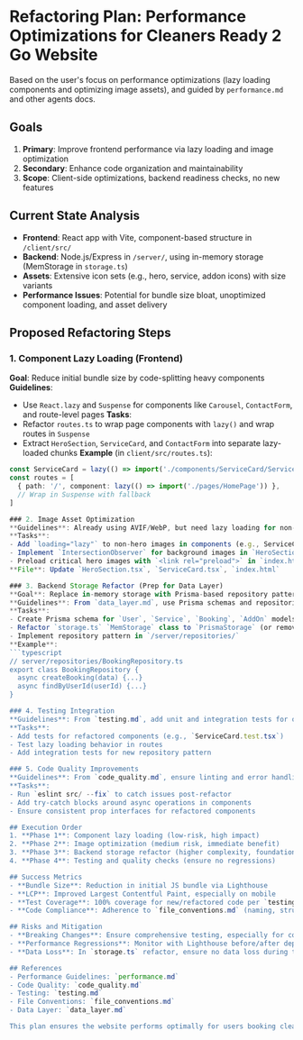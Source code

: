# Refactoring Plan: Performance Optimizations for Cleaners Ready 2 Go Website

Based on the user's focus on performance optimizations (lazy loading components and optimizing image assets), and guided by `performance.md` and other agents docs.

## Goals
1. **Primary**: Improve frontend performance via lazy loading and image optimization
2. **Secondary**: Enhance code organization and maintainability
3. **Scope**: Client-side optimizations, backend readiness checks, no new features

## Current State Analysis
- **Frontend**: React app with Vite, component-based structure in `/client/src/`
- **Backend**: Node.js/Express in `/server/`, using in-memory storage (MemStorage in `storage.ts`)
- **Assets**: Extensive icon sets (e.g., hero, service, addon icons) with size variants
- **Performance Issues**: Potential for bundle size bloat, unoptimized component loading, and asset delivery

## Proposed Refactoring Steps

### 1. Component Lazy Loading (Frontend)
**Goal**: Reduce initial bundle size by code-splitting heavy components
**Guidelines**:
- Use `React.lazy` and `Suspense` for components like `Carousel`, `ContactForm`, and route-level pages
**Tasks**:
- Refactor `routes.ts` to wrap page components with `lazy()` and wrap routes in `Suspense`
- Extract `HeroSection`, `ServiceCard`, and `ContactForm` into separate lazy-loaded chunks
**Example** (in `client/src/routes.ts`):
```typescript
const ServiceCard = lazy(() => import('./components/ServiceCard/ServiceCard'));
const routes = [
  { path: '/', component: lazy(() => import('./pages/HomePage')) },
  // Wrap in Suspense with fallback
]

### 2. Image Asset Optimization
**Guidelines**: Already using AVIF/WebP, but need lazy loading for non-critical images
**Tasks**:
- Add `loading="lazy"` to non-hero images in components (e.g., ServiceCard icons)
- Implement `IntersectionObserver` for background images in `HeroSection`
- Preload critical hero images with `<link rel="preload">` in `index.html`
**File**: Update `HeroSection.tsx`, `ServiceCard.tsx`, `index.html`

### 3. Backend Storage Refactor (Prep for Data Layer)
**Goal**: Replace in-memory storage with Prisma-based repository pattern
**Guidelines**: From `data_layer.md`, use Prisma schemas and repositories
**Tasks**:
- Create Prisma schema for `User`, `Service`, `Booking`, `AddOn` models
- Refactor `storage.ts` `MemStorage` class to `PrismaStorage` (or remove if no longer needed)
- Implement repository pattern in `/server/repositories/`
**Example**:
```typescript
// server/repositories/BookingRepository.ts
export class BookingRepository {
  async createBooking(data) {...}
  async findByUserId(userId) {...}
}

### 4. Testing Integration
**Guidelines**: From `testing.md`, add unit and integration tests for optimized code
**Tasks**:
- Add tests for refactored components (e.g., `ServiceCard.test.tsx`)
- Test lazy loading behavior in routes
- Add integration tests for new repository pattern

### 5. Code Quality Improvements
**Guidelines**: From `code_quality.md`, ensure linting and error handling
**Tasks**:
- Run `eslint src/ --fix` to catch issues post-refactor
- Add try-catch blocks around async operations in components
- Ensure consistent prop interfaces for refactored components

## Execution Order
1. **Phase 1**: Component lazy loading (low-risk, high impact)
2. **Phase 2**: Image optimization (medium risk, immediate benefit)
3. **Phase 3**: Backend storage refactor (higher complexity, foundational for auth/data)
4. **Phase 4**: Testing and quality checks (ensure no regressions)

## Success Metrics
- **Bundle Size**: Reduction in initial JS bundle via Lighthouse
- **LCP**: Improved Largest Contentful Paint, especially on mobile
- **Test Coverage**: 100% coverage for new/refactored code per `testing.md`
- **Code Compliance**: Adherence to `file_conventions.md` (naming, structure)

## Risks and Mitigation
- **Breaking Changes**: Ensure comprehensive testing, especially for component props
- **Performance Regressions**: Monitor with Lighthouse before/after deployment
- **Data Loss**: In `storage.ts` refactor, ensure no data loss during transition

## References
- Performance Guidelines: `performance.md`
- Code Quality: `code_quality.md`
- Testing: `testing.md`
- File Conventions: `file_conventions.md`
- Data Layer: `data_layer.md`

This plan ensures the website performs optimally for users booking cleaning services, leveraging the established agents docs for a maintainable, scalable refactor.
